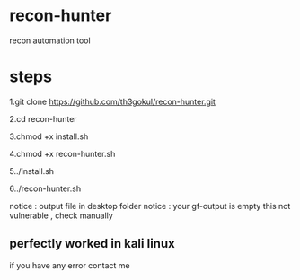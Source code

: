 # recon-hunter
recon automation tool

# steps
1.git clone https://github.com/th3gokul/recon-hunter.git

2.cd recon-hunter

3.chmod +x install.sh

4.chmod +x recon-hunter.sh

5../install.sh

6../recon-hunter.sh


notice : output file in desktop folder
notice : your gf-output is empty this not vulnerable , check manually

<h2>perfectly worked in kali linux</h2>

if you have any error contact me
